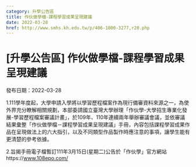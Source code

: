 ```yaml
---
category: 升學公告區
title: 作伙做學檔-課程學習成果呈現建議
date: 2022-03-28
href: http://www.smhs.kh.edu.tw/p/406-1000-3277,r20.php
---
```


# [升學公告區] 作伙做學檔-課程學習成果呈現建議

發布日期：2022-03-28

1.111學年度起，大學申請入學將以學習歷程檔案作為現行備審資料來源之一，為使外界充分瞭解相關規劃，本部委請國立臺灣大學辦理「作伙學-大學招生專業化發展-學習歷程檔案審議計畫」，於109年、110年連續兩年舉辦審議會議，並依審議結果彙整「作伙做學檔－課程學習成果呈現建議」手冊，內容包括課程學習成果作品在呈現做法上的六大指引，以及不同類型作品製作時應注意的事項，讓學生能有更清楚的參考依據。  
  
  
2.旨揭手冊電子檔暫訂111年3月15日(星期二)公告於「作伙學」官方網站https://www.108epo.com/

